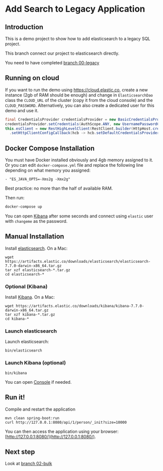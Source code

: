 Add Search to Legacy Application
================================

Introduction
------------

This is a demo project to show how to add elasticsearch to a legacy SQL project.

This branch connect our project to elasticsearch directly.

You need to have completed [branch 00-legacy](https://github.com/dadoonet/legacy-search/tree/00-legacy)

Running on cloud
----------------

If you want to run the demo using https://cloud.elastic.co, create a new
instance (2gb of RAM should be enough) and change in `ElasticsearchDao`
class the `CLOUD_URL` of the cluster (copy it from the cloud console)
and the `CLOUD_PASSWORD`. Alternatively, you can also create a dedicated
user for this demo and use it.

```java
final CredentialsProvider credentialsProvider = new BasicCredentialsProvider();
credentialsProvider.setCredentials(AuthScope.ANY, new UsernamePasswordCredentials("elastic", "CLOUD_PASSWORD"));
this.esClient = new RestHighLevelClient(RestClient.builder(HttpHost.create("CLOUD_URL"))
  .setHttpClientConfigCallback(hcb -> hcb.setDefaultCredentialsProvider(credentialsProvider)));
```

Docker Compose Installation
------------

You must have Docker installed obviously and 4gb memory assigned to it.
Or you can edit `docker-compose.yml` file and replace the following line depending on what memory you assigned:

```
- "ES_JAVA_OPTS=-Xms2g -Xmx2g"
```

Best practice: no more than the half of available RAM.

Then run:

```sh
docker-compose up
```

You can open [Kibana](http://localhost:5601/) after some seconds and
connect using `elastic` user with `changeme` as the password.


Manual Installation
------------

Install [elasticsearch](https://www.elastic.co/downloads/elasticsearch). On a Mac:

```
wget https://artifacts.elastic.co/downloads/elasticsearch/elasticsearch-7.7.0-darwin-x86_64.tar.gz
tar xzf elasticsearch-*.tar.gz
cd elasticsearch-*
```

### Optional (Kibana)

Install [Kibana](https://www.elastic.co/downloads/kibana). On a Mac:

```
wget https://artifacts.elastic.co/downloads/kibana/kibana-7.7.0-darwin-x86_64.tar.gz
tar xzf kibana-*.tar.gz
cd kibana-*
```

### Launch elasticsearch

Launch elasticsearch:

```
bin/elasticsearch
```

### Launch Kibana (optional)

```
bin/kibana
```

You can open [Console](http://localhost:5601/app/console) if needed.


Run it!
-------

Compile and restart the application

```
mvn clean spring-boot:run
curl http://127.0.0.1:8080/api/1/person/_init?size=10000
```

You can then access the application using your browser: [http://127.0.0.1:8080/](http://127.0.0.1:8080/).

Next step
---------

Look at [branch 02-bulk](https://github.com/dadoonet/legacy-search/tree/02-bulk)
